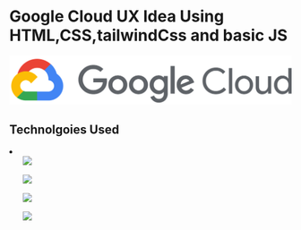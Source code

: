 <h1>Google Cloud UX Idea Using HTML,CSS,tailwindCss and basic JS </h1>

<img src = "img/google_cloud-icon.svg">

<h2>Technolgoies Used </h2>

<li>
  <ul><img src = "https://upload.wikimedia.org/wikipedia/commons/thumb/6/61/HTML5_logo_and_wordmark.svg/2048px-HTML5_logo_and_wordmark.svg.png" width="200px"></ul>
  <ul><img src = "https://upload.wikimedia.org/wikipedia/commons/thumb/d/d5/CSS3_logo_and_wordmark.svg/1200px-CSS3_logo_and_wordmark.svg.png" width="200px"></ul>
  <ul><img src = "https://upload.wikimedia.org/wikipedia/commons/d/d5/Tailwind_CSS_Logo.svg" width="200px"></ul>
  <ul><img src="https://upload.wikimedia.org/wikipedia/commons/thumb/d/d4/Javascript-shield.svg/1200px-Javascript-shield.svg.png" width = "200px">
 </li>
